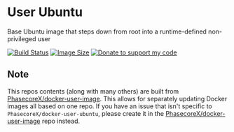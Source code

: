 # User Ubuntu
Base Ubuntu image that steps down from root into a runtime-defined non-privileged user

[![Build Status](https://cloud.drone.io/api/badges/PhasecoreX/docker-user-ubuntu/status.svg)](https://cloud.drone.io/PhasecoreX/docker-user-ubuntu)
[![Image Size](https://images.microbadger.com/badges/image/phasecorex/user-ubuntu.svg)](https://microbadger.com/images/phasecorex/user-ubuntu)
[![Donate to support my code](https://img.shields.io/badge/Paypal-Donate-blue.svg)](https://paypal.me/pcx)

## Note
This repos contents (along with many others) are built from [PhasecoreX/docker-user-image](https://github.com/PhasecoreX/docker-user-image). This allows for separately updating Docker images all based on one repo. If you have an issue that isn't specific to `PhasecoreX/docker-user-ubuntu`, please create it in the [PhasecoreX/docker-user-image](https://github.com/PhasecoreX/docker-user-image) repo instead.
